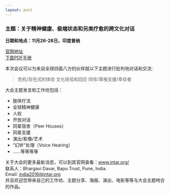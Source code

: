 ```yaml
---
layout: post
---
```

### 主题：关于精神健康、极端状态和另类疗愈的跨文化对话
**日期和地点：11月26-28日，印度普纳**

[官网地址](intar.org)  
[下载PDF手册](intar.org/wp-content/uploads/intar_conference_2016_web.pdf)  

本次会议可以为来自全球四面八方的伙伴就以下主题进行批判地对话和交流:
> 危机/存在式的体验
> 文化经验和回应
> 同伴/草根支援/幸存者  

大会主题发言和工作坊包括：
- 肢体疗法
- 全球精神健康
- 人权
- 开放对话
- 同辈宿舍（Peer Houses）
- 同辈支援
- 演出/影像/艺术
- ”幻听“处理（Voice Hearing）
- ……等等等等

关于大会的更多最新消息，可以到其官网查看：www.intar.org/  
联系人：Bhargavi Davar, Bapu Trust, Pune, India.  
Email: india2016@intar.org  
并且欢迎您带来自己的工作坊、主题分享、海报、演出、电影等等与大会主题吻合的作品。


